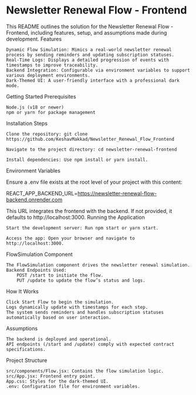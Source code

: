 # Newsletter Renewal Flow - Frontend

This README outlines the solution for the Newsletter Renewal Flow - Frontend, including features, setup, and assumptions made during development.
Features

    Dynamic Flow Simulation: Mimics a real-world newsletter renewal process by sending reminders and updating subscription statuses.
    Real-Time Logs: Displays a detailed progression of events with timestamps to improve traceability.
    Backend Integration: Configurable via environment variables to support various deployment environments.
    Dark-Themed UI: A user-friendly interface with a professional dark mode.

Getting Started
Prerequisites

    Node.js (v18 or newer)
    npm or yarn for package management

Installation Steps

    Clone the repository: git clone https://github.com/KeshavMakkad/Newsletter_Renewal_Flow_Frontend

    Navigate to the project directory: cd newsletter-renewal-frontend

    Install dependencies: Use npm install or yarn install.

Environment Variables

Ensure a .env file exists at the root level of your project with this content:

REACT_APP_BACKEND_URL=https://newsletter-renewal-flow-backend.onrender.com

This URL integrates the frontend with the backend. If not provided, it defaults to http://localhost:3000.
Running the Application

    Start the development server: Run npm start or yarn start.

    Access the app: Open your browser and navigate to http://localhost:3000.

FlowSimulation Component

    The FlowSimulation component drives the newsletter renewal simulation.
    Backend Endpoints Used:
        POST /start to initiate the flow.
        PUT /update to update the flow’s status and logs.

How It Works

    Click Start Flow to begin the simulation.
    Logs dynamically update with timestamps for each step.
    The system sends reminders and handles subscription statuses automatically based on user interaction.

Assumptions

    The backend is deployed and operational.
    API endpoints (/start and /update) comply with expected contract specifications.

Project Structure

    src/components/Flow.jsx: Contains the flow simulation logic.
    src/App.jsx: Frontend entry point.
    App.css: Styles for the dark-themed UI.
    .env: Configuration file for environment variables.
